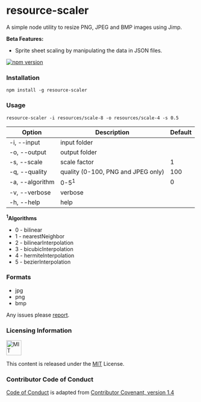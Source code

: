 # resource-scaler
A simple node utility to resize PNG, JPEG and BMP images using Jimp.

**Beta Features:**

- Sprite sheet scaling by manipulating the data in JSON files.

[![npm version](https://badge.fury.io/js/resource-scaler.svg)](https://badge.fury.io/js/resource-scaler)

### Installation

`npm install -g resource-scaler`

### Usage

`resource-scaler -i resources/scale-8 -o resources/scale-4 -s 0.5`

| Option          | Description                         | Default  |
|-----------------|-------------------------------------|----------|
| -i, --input     | input folder                        |          |
| -o, --output    | output folder                       |          |
| -s, --scale     | scale factor                        |     1    |
| -q, --quality   | quality (0-100, PNG and JPEG only)  |    100   |
| -a, --algorithm | 0-5<sup>1</sup>                     |     0    |
| -v, --verbose   | verbose                             |          |
| -h, --help      | help                                |          |

**<sup>1</sup>Algorithms**

- 0 - bilinear
- 1 - nearestNeighbor
- 2 - bilinearInterpolation
- 3 - bicubicInterpolation
- 4 - hermiteInterpolation
- 5 - bezierInterpolation

### Formats

- jpg
- png
- bmp

Any issues please [report](https://github.com/adireddy/resource-scaler/issues/new).

### Licensing Information

<a rel="license" href="http://opensource.org/licenses/MIT">
<img alt="MIT license" height="40" src="http://upload.wikimedia.org/wikipedia/commons/c/c3/License_icon-mit.svg" /></a>

This content is released under the [MIT](http://opensource.org/licenses/MIT) License.

### Contributor Code of Conduct

[Code of Conduct](https://github.com/CoralineAda/contributor_covenant) is adapted from [Contributor Covenant, version 1.4](http://contributor-covenant.org/version/1/4/)
